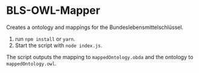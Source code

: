BLS-OWL-Mapper
==============

Creates a ontology and mappings for the Bundeslebensmittelschlüssel.

1. run `npm install` or `yarn`.
2. Start the script with `node index.js`.

The script outputs the mapping to `mappedOntology.obda` and the ontology to `mappedOntology.owl`.